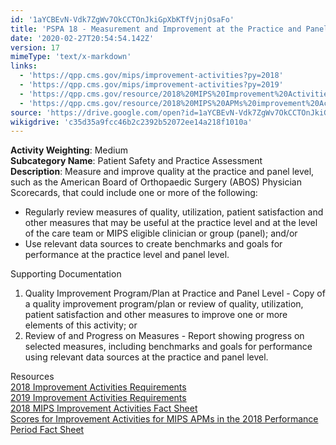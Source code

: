 ```yaml
---
id: '1aYCBEvN-Vdk7ZgWv7OkCCTOnJkiGpXbKTfVjnjOsaFo'
title: 'PSPA 18 - Measurement and Improvement at the Practice and Panel Level'
date: '2020-02-27T20:54:54.142Z'
version: 17
mimeType: 'text/x-markdown'
links:
  - 'https://qpp.cms.gov/mips/improvement-activities?py=2018'
  - 'https://qpp.cms.gov/mips/improvement-activities?py=2019'
  - 'https://qpp.cms.gov/resource/2018%20MIPS%20Improvement%20Activities%20Fact%20Sheet'
  - 'https://qpp.cms.gov/resource/2018%20MIPS%20APMs%20improvement%20Activities%20scores%20fact%20sheet'
source: 'https://drive.google.com/open?id=1aYCBEvN-Vdk7ZgWv7OkCCTOnJkiGpXbKTfVjnjOsaFo'
wikigdrive: 'c35d35a9fcc46b2c2392b52072ee14a218f1010a'
---
```





**Activity Weighting**: Medium  
**Subcategory Name**: Patient Safety and Practice Assessment  
**Description**: Measure and improve quality at the practice and panel level, such as the American Board of Orthopaedic Surgery (ABOS) Physician Scorecards, that could include one or more of the following:

* Regularly review measures of quality, utilization, patient satisfaction and other measures that may be useful at the practice level and at the level of the care team or MIPS eligible clinician or group (panel); and/or 
* Use relevant data sources to create benchmarks and goals for performance at the practice level and panel level.





Supporting Documentation

1. Quality Improvement Program/Plan at Practice and Panel Level - Copy of a quality improvement program/plan or review of quality, utilization, patient satisfaction and other measures to improve one or more elements of this activity; or 
2. Review of and Progress on Measures - Report showing progress on selected measures, including benchmarks and goals for performance using relevant data sources at the practice and panel level.





Resources  
[2018 Improvement Activities Requirements](https://qpp.cms.gov/mips/improvement-activities?py=2018)  
[2019 Improvement Activities Requirements](https://qpp.cms.gov/mips/improvement-activities?py=2019)  
[2018 MIPS Improvement Activities Fact Sheet](https://qpp.cms.gov/resource/2018%20MIPS%20Improvement%20Activities%20Fact%20Sheet)  
[Scores for Improvement Activities for MIPS APMs in the 2018 Performance Period Fact Sheet](https://qpp.cms.gov/resource/2018%20MIPS%20APMs%20improvement%20Activities%20scores%20fact%20sheet)
